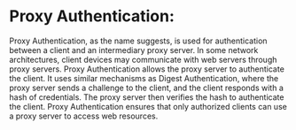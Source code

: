# Proxy Authentication:

Proxy Authentication, as the name suggests, is used for authentication between a client and an intermediary proxy server.
In some network architectures, client devices may communicate with web servers through proxy servers. Proxy Authentication allows the proxy server to authenticate the client.
It uses similar mechanisms as Digest Authentication, where the proxy server sends a challenge to the client, and the client responds with a hash of credentials.
The proxy server then verifies the hash to authenticate the client.
Proxy Authentication ensures that only authorized clients can use a proxy server to access web resources.
